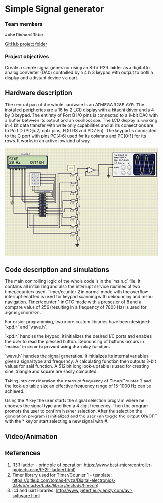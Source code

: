 # Simple Signal generator

### Team members

John Richard Ritter

[GitHub project folder](https://github.com/JRRitter/Digital-electronics-2/tree/master/Labs/project)


### Project objectives

Create a simple signal generator using an 8-bit R2R ladder as a digital to analog converter (DAC) controlled by a 4 b 3 keypad with output to both a display and a distant device via uart.


## Hardware description

The central part of the whole hardware is an ATMEGA 328P AVR. The installed peripheries are a 16 by 2 LCD display with a hitachi driver and a 4 by 3 keypad. The entirety of Port B I/O pins is connected to a 8-bit DAC with a buffer between its output and an oscilloscope.
The LCD display is working in 4 bit data transfer with write only capabilities and all its connections are to Port D (PD[5:2] data pins, PD0 RS and PD7 En).
The keypad is connected to the C port with pins PC[4:6] used for its columns and PC[0:3] for its rows. It works in an active low kind of way.

![Schematic of the project](Images/schematic.PNG)


## Code description and simulations

The main controlling logic of the whole code is in the ´main.c´ file. It contains all initializing and also the interrupt service routines of two timer/counters used.
Timer/counter 2 in normal mode with the overflow interrupt enabled is used for keypad scanning with debouncing and menu navigation.
Timer/counter 1 in CTC mode with a prescaler of 8 and a compare value of 256 (resulting in a frequency of 7800 Hz) is used for signal generation.

For easier programming, two more custom libraries have been designed: ´kpd.h´ and ´wave.h´.

´kpd.h´ handles the keypad, it initializes the desired I/O ports and enables the user to read the pressed button. Debouncing of buttons occurs in ´main.c´ in order to prevent using the delay function.

´wave.h´ handles the signal generation. It initializes its internal variables given a signal type and frequency. A calculating function then outputs 8-bit values for said function. A 512 bit long look-up table is used for creating sine, triangle and square are easily computed.

Taking into consideration the interrupt frequency of Timer/Counter 2 and the look-up table size an effective frequency range of 15-1000 Hz can be achieved.

Using the # key the user starts the signal selection program where he chooses the signal type and then a 4 digit frequency. Then the program  prompts the user to confirm his/her selection. After the selection the generation program is initialized and the user can toggle the output ON/OFF with the * key or start selecting a new signal with #.

## Video/Animation




## References

1. R2R ladder - principle of operation: https://www.best-microcontroller-projects.com/R-2R-ladder.html)
2. Timer library used for Timer/Counter 1 - template: https://github.com/tomas-fryza/Digital-electronics-2/blob/master/Labs/library/include/timer.h)
3. lcd and uart libraries: http://www.peterfleury.epizy.com/avr-software.html
